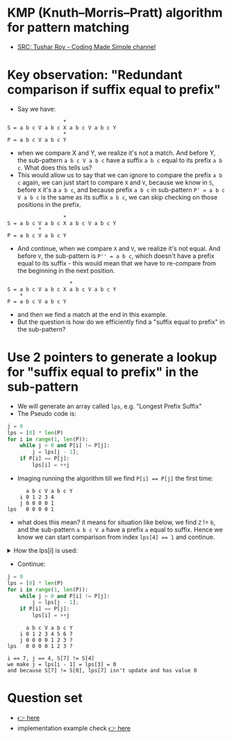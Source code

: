 # KMP (Knuth–Morris–Pratt) algorithm for pattern matching
- [SRC: Tushar Roy - Coding Made Simple channel](https://youtu.be/GTJr8OvyEVQ)

# Key observation: "Redundant comparison if suffix equal to prefix"
- Say we have:
```
                  *
S = a b c V a b c X a b c V a b c Y
                  *
P = a b c V a b c Y
```
- when we compare X and Y, we realize it's not a match. And before Y, the sub-pattern `a b c V a b c` have a suffix `a b c` equal to its prefix `a b c`. What does this tells us?
- This would allow us to say that we can ignore to compare the prefix `a b c` again, we can just start to compare `X` and `V`, because we know in `S`, before `X` it's a `a b c`, and because prefix `a b c` in sub-pattern `P' = a b c V a b c` is the same as its suffix `a b c`, we can skip checking on those positions in the prefix.
```
                  *
S = a b c V a b c X a b c V a b c Y
          *
P = a b c V a b c Y
```
- And continue, when we compare `X` and `V`, we realize it's not equal. And before `V`, the sub-pattern is `P'' = a b c`, which doesn't have a prefix equal to its suffix - this would mean that we have to re-compare from the beginning in the next position.
```
                    *
S = a b c V a b c X a b c V a b c Y
    *
P = a b c V a b c Y
```
- and then we find a match at the end in this example.
- But the question is how do we efficiently find a "suffix equal to prefix" in the sub-pattern?

# Use 2 pointers to generate a lookup for "suffix equal to prefix" in the sub-pattern
- We will generate an array called `lps`, e.g. "Longest Prefix Suffix"
- The Pseudo code is:
```python
j = 0
lps = [0] * len(P)
for i in range(1, len(P)):
    while j > 0 and P[i] != P[j]:
        j = lps[j - 1];
    if P[i] == P[j]:
        lps[i] = ++j
```
- Imaging running the algorithm till we find `P[i] == P[j]` the first time:
```
      a b c V a b c Y
    i 0 1 2 3 4
    j 0 0 0 0 1
lps   0 0 0 0 1
```
- what does this mean? it means for situation like below, we find `Z` != `b`, and the sub-pattern `a b c V a` have a prefix `a` equal to suffix. Hence we know we can start comparison from index `lps[4] == 1` and continue.

<details><summary markdown="span">How the lps[i] is used:</summary>

```
              *
S = a b c V a Z .....
              *
P = a b c V a b c Y

--> at index 5, Z != b, and lps[4] == 1, so we compare P[1] with S[5]
              *
S = a b c V a Z .....
      *
P = a b c V a b c Y

--> at index 5, Z != b, and lps[1] == 0, so we compare P[0] with S[5]
              *
S = a b c V a Z .....
    *
P = a b c V a b c Y
--> at index 5, Z != b, and we know that we just can't find a match for S[5]
```
</details>


- Continue:
```python
j = 0
lps = [0] * len(P)
for i in range(1, len(P)):
    while j > 0 and P[i] != P[j]:
        j = lps[j - 1];
    if P[i] == P[j]:
        lps[i] = ++j
```
```
      a b c V a b c Y
    i 0 1 2 3 4 5 6 7
    j 0 0 0 0 1 2 3 ?
lps   0 0 0 0 1 2 3 ?

i == 7, j == 4, S[7] != S[4]
we make j = lps[i - 1] = lps[3] = 0
and because S[7] != S[0], lps[7] isn't update and has value 0
```

# Question set
- [:point_right: here](../substr_matching/README.md)
- implementation example check [:point_right: here](../substr_matching/max_len_of_repeated_subarray.h)